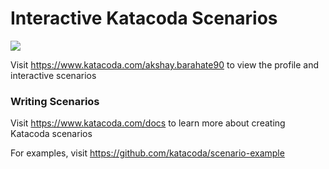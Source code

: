 # Interactive Katacoda Scenarios

[![](http://shields.katacoda.com/katacoda/akshay.barahate90/count.svg)](https://www.katacoda.com/akshay.barahate90 "Get your profile on Katacoda.com")

Visit https://www.katacoda.com/akshay.barahate90 to view the profile and interactive scenarios

### Writing Scenarios
Visit https://www.katacoda.com/docs to learn more about creating Katacoda scenarios

For examples, visit https://github.com/katacoda/scenario-example
